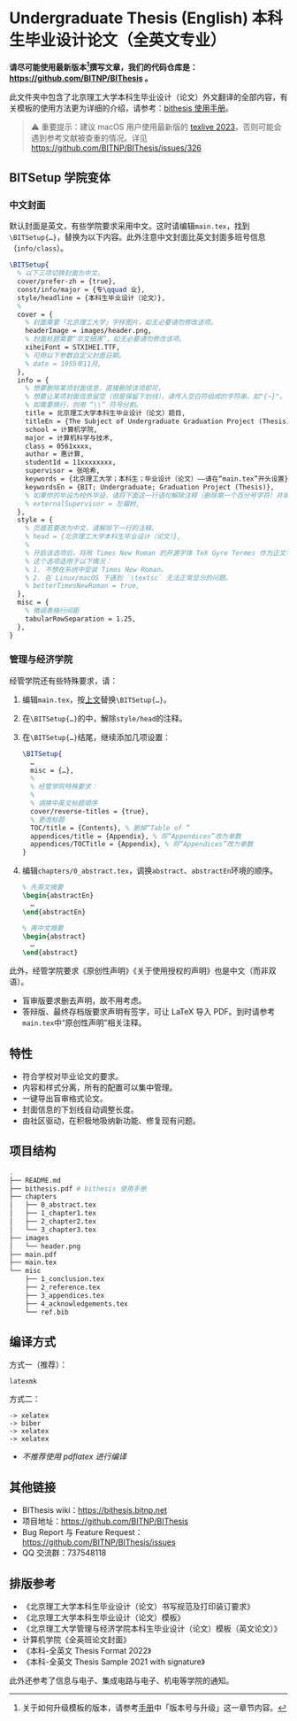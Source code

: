 # Undergraduate Thesis (English) 本科生毕业设计论文（全英文专业）

**请尽可能使用最新版本[^1]撰写文章，我们的代码仓库是：https://github.com/BITNP/BIThesis 。**

此文件夹中包含了北京理工大学本科生毕业设计（论文）外文翻译的全部内容，有关模板的使用方法更为详细的介绍，请参考：[bithesis 使用手册][manual]。

> :warning: 重要提示：建议 macOS 用户使用最新版的 [texlive 2023](https://www.tug.org/mactex/mactex-download.html)，否则可能会遇到参考文献被查重的情况。详见 https://github.com/BITNP/BIThesis/issues/326

## BITSetup 学院变体

### 中文封面

默认封面是英文，有些学院要求采用中文。这时请编辑`main.tex`，找到`\BITSetup{…}`，替换为以下内容。此外注意中文封面比英文封面多班号信息（`info/class`）。

```latex
\BITSetup{
  % 以下三项切换封面为中文。
  cover/prefer-zh = {true},
  const/info/major = {专\qquad 业},
  style/headline = {本科生毕业设计（论文）},
  %
  cover = {
    % 封面需要「北京理工大学」字样图片，如无必要请勿修改该项。
    headerImage = images/header.png,
    % 封面标题需要“华文细黑”，如无必要请勿修改该项。
    xiheiFont = STXIHEI.TTF,
    % 可用以下参数自定义封面日期。
    % date = 1955年11月,
  },
  info = {
    % 想要删除某项封面信息，直接删除该项即可。
    % 想要让某项封面信息留空（但是保留下划线），请传入空白符组成的字符串，如"{~}"。
    % 如需要换行，则用 “\\” 符号分割。
    title = 北京理工大学本科生毕业设计（论文）题目,
    titleEn = {The Subject of Undergraduate Graduation Project (Thesis) of Beijing Institute of Technology},
    school = 计算机学院,
    major = 计算机科学与技术,
    class = 0561xxxx,
    author = 惠计算,
    studentId = 11xxxxxxxx,
    supervisor = 张哈希,
    keywords = {北京理工大学；本科生；毕业设计（论文）——请在“main.tex”开头设置},
    keywordsEn = {BIT; Undergraduate; Graduation Project (Thesis)},
    % 如果你的毕设为校外毕设，请将下面这一行语句解除注释（删除第一个百分号字符）并填写你的校外毕设导师名字
    % externalSupervisor = 左偏树,
  },
  style = {
    % 页眉若要改为中文，请解除下一行的注释。
    % head = {北京理工大学本科生毕业设计（论文）},
    %
    % 开启该选项后，将用 Times New Roman 的开源字体 TeX Gyre Termes 作为正文字体。
    % 这个选项适用于以下情况：
    % 1. 不想在系统中安装 Times New Roman。
    % 2. 在 Linux/macOS 下遇到 `\textsc` 无法正常显示的问题。
    % betterTimesNewRoman = true,
  },
  misc = {
    % 微调表格行间距
    tabularRowSeparation = 1.25,
  },
}
```

### 管理与经济学院

经管学院还有些特殊要求，请：

1. 编辑`main.tex`，按[上文](#中文封面)替换`\BITSetup{…}`。

2. 在`\BITSetup{…}`的中，解除`style/head`的注释。

3. 在`\BITSetup{…}`结尾，继续添加几项设置：

    ```latex
    \BITSetup{
      …
      misc = {…},
      %
      % 经管学院特殊要求：
      %
      % 调换中英文标题顺序
      cover/reverse-titles = {true},
      % 更改标题
      TOC/title = {Contents}, % 删掉“Table of ”
      appendices/title = {Appendix}, % 将“Appendices”改为单数
      appendices/TOCTitle = {Appendix}, % 将“Appendices”改为单数
    }
    ```

4. 编辑`chapters/0_abstract.tex`，调换`abstract`、`abstractEn`环境的顺序。

    ```latex
    % 先英文摘要
    \begin{abstractEn}
      …
    \end{abstractEn}

    % 再中文摘要
    \begin{abstract}
      …
    \end{abstract}
    ```

此外，经管学院要求《原创性声明》《关于使用授权的声明》也是中文（而非双语）。

- 盲审版要求删去声明，故不用考虑。
- 答辩版、最终存档版要求声明有签字，可让 LaTeX 导入 PDF。到时请参考`main.tex`中“原创性声明”相关注释。

## 特性

- 符合学校对毕业论文的要求。
- 内容和样式分离，所有的配置可以集中管理。
- 一键导出盲审格式论文。
- 封面信息的下划线自动调整长度。
- 由社区驱动，在积极地吸纳新功能、修复现有问题。

## 项目结构

```sh
.
├── README.md
├── bithesis.pdf # bithesis 使用手册
├── chapters
│   ├── 0_abstract.tex
│   ├── 1_chapter1.tex
│   ├── 2_chapter2.tex
│   └── 3_chapter3.tex
├── images
│   └── header.png
├── main.pdf
├── main.tex
└── misc
    ├── 1_conclusion.tex
    ├── 2_reference.tex
    ├── 3_appendices.tex
    ├── 4_acknowledgements.tex
    └── ref.bib
```

## 编译方式

方式一（推荐）：
```
latexmk
```

方式二：
```
-> xelatex
-> biber
-> xelatex
-> xelatex
```

- *不推荐使用 pdflatex 进行编译*

## 其他链接

- BIThesis wiki：https://bithesis.bitnp.net
- 项目地址：https://github.com/BITNP/BIThesis
- Bug Report 与 Feature Request：https://github.com/BITNP/BIThesis/issues
- QQ 交流群：737548118

## 排版参考

- 《北京理工大学本科生毕业设计（论文）书写规范及打印装订要求》
- 《北京理工大学本科生毕业设计（论文）模板》
- 《北京理工大学管理与经济学院本科生毕业设计（论文）模板（英文论文）》
- 计算机学院《全英班论文封面》
- 《本科-全英文 Thesis Format 2022》
- 《本科-全英文 Thesis Sample 2021 with signature》

此外还参考了信息与电子、集成电路与电子、机电等学院的通知。

[^1]: 关于如何升级模板的版本，请参考[手册][manual]中「版本号与升级」这一章节内容。

[manual]: ./bithesis.pdf
